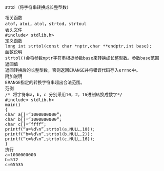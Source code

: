 strtol（将字符串转换成长整型数）
<pre>相关函数
atof，atoi，atol，strtod，strtoul
表头文件
#include< stdlib.h>
定义函数
long int strtol(const char *nptr,char **endptr,int base);
函数说明
strtol()会将参数nptr字符串根据参数base来转换成长整型数。参数base范围从2至36，或0。参数base代表采用的进制方式，如base值为10则采用10进制，若base值为16则采用16进制等。当base值为0时则是采用10进制做转换，但遇到如'0x'前置字符则会使用16进制做转换。一开始strtol()会扫描参数nptr字符串，跳过前面的空格字符，直到遇上数字或正负符号才开始做转换，再遇到非数字或字符串结束时('\0')结束转换，并将结果返回。若参数endptr不为NULL，则会将遇到不合条件而终止的nptr中的字符指针由endptr返回。
返回值
返回转换后的长整型数，否则返回ERANGE并将错误代码存入errno中。
附加说明
ERANGE指定的转换字符串超出合法范围。
范例
/* 将字符串a，b，c 分别采用10，2，16进制转换成数字*/
#include< stdlib.h>
main()
{
char a[]=”1000000000”;
char b[]=”1000000000”;
char c[]=”ffff”;
printf(“a=%d\n”,strtol(a,NULL,10));
printf(“b=%d\n”,strtol(b,NULL,2));
printf(“c=%d\n”,strtol(c,NULL,16));
}
执行
a=1000000000
b=512
c=65535</pre>